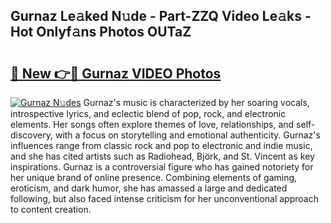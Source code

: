 ## Gurnaz Le𝚊ked N𝚞de - Part-ZZQ Video Le𝚊ks - Hot Onlyf𝚊ns Photos OUTaZ

# <h2><a href="http://ab69751.deff.icu/?id=Gurnaz">🔗 New 👉🔴 Gurnaz VIDEO Photos</a></h2>

[![Gurnaz N𝚞des](https://i.imgur.com/rIISA9y.gif)](http://ab69751.deff.icu/?id=Gurnaz)
Gurnaz's music is characterized by her soaring vocals, introspective lyrics, and eclectic blend of pop, rock, and electronic elements. Her songs often explore themes of love, relationships, and self-discovery, with a focus on storytelling and emotional authenticity. Gurnaz's influences range from classic rock and pop to electronic and indie music, and she has cited artists such as Radiohead, Björk, and St. Vincent as key inspirations. Gurnaz is a controversial figure who has gained notoriety for her unique brand of online presence. Combining elements of gaming, eroticism, and dark humor, she has amassed a large and dedicated following, but also faced intense criticism for her unconventional approach to content creation.
